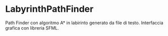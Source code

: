 # LabyrinthPathFinder
Path Finder con algoritmo A* in labirinto generato da file di testo. Interfaccia grafica con libreria SFML.
